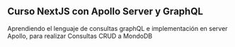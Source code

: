 ## Curso NextJS con Apollo Server y GraphQL
Aprendiendo el lenguaje de consultas graphQL e implementación en server Apollo, para realizar Consultas CRUD a MondoDB
